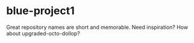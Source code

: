 # blue-project1
Great repository names are short and memorable. Need inspiration? How about upgraded-octo-dollop?
